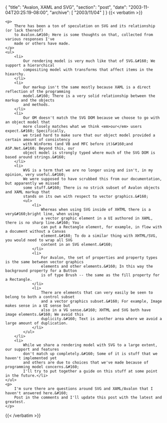 {
  "title": "Avalon, XAML and SVG",
  "section": "post",
  "date": "2003-11-04T20:25:19-08:00",
  "archive": [
    "2003/11/04"
  ]
}
{{< verbatim >}}

    <p>
        There has been a ton of speculation on SVG and its relationship (or lack thereof)
        to Avalon.&#160; Here is some thoughts on that, collected from various responses I've
        made or others have made. 
    </p>
    <ul>
        <li>
            Our rendering model is very much like that of SVG.&#160; We support a hierarchical
            compositing model with transforms that affect items in the hiearchy. 
        </li>
        <li>
            Our markup isn't the same mostly because XAML is a direct reflection of the programming
            model.&#160; There is a very solid relationship between the markup and the objects
            and methods. 
        </li>
        <li>
            Our OM doesn't match the SVG DOM because we choose to go with an object model that
            more closely matches what we think <em>our</em> users expect.&#160; Specifically,
            we tried hard to make sure that our object model provided a certain amount of consistency
            with WinForms (and VB and MFC before it)&#160;and ASP.Net.&#160; Beyond this, our
            object model is strongly typed where much of the SVG DOM is based around strings.&#160; 
        </li>
        <li>
            WVG is a term that we are no longer using and isn't, in my opinion, very useful.&#160;
            We were supposed to have scrubbed this from our documentation, but apparently we missed
            some stuff.&#160; There is no strick subset of Avalon objects and XAML markup that
            stands on its own with respect to vector graphics.&#160; 
            <ul>
                <li>
                    Whereas when using SVG inside of XHTML there is a very&#160;bright line, when using
                    a vector graphic element in a UI authored in XAML, there is no sharp line.&#160; You
                    can put a Rectangle element, for example, in flow with a document without a Canvas
                    element.&#160; To do a similar thing with XHTML/SVG, you would need to wrap all SVG
                    content in an SVG element.&#160; 
                </li>
                <li>
                    For Avalon, the set of properties and property types is the same between vector graphics
                    elements and other elements.&#160; In this way the background property for a Button
                    is of type Brush -- the same as the fill property for a Rectangle. 
                </li>
                <li>
                    There are elements that can very easily be seen to belong to both a control subset
                    and a vector graphics subset.&#160; For example, Image makes sense in a UI sense but
                    also in a VG sense.&#160; XHTML and SVG both have image elements.&#160; We avoid this
                    duplicity.&#160; Text is another area where we avoid a large amount of duplication. 
                </li>
            </ul>
        </li>
        <li>
            While we share a rendering model with SVG to a large extent, our support and features
            don't match up completely.&#160; Some of it is stuff that we haven't implemented yet
            and others are due to choices that we've made because of programming model concerns.&#160;
            I'll try to put together a guide on this stuff at some point in the future.</li>
    </ul>
    <p>
        I'm sure there are questions around SVG and XAML/Avalon that I haven't answered here.&#160;
        Post in the comments and I'll update this post with the latest and greatest.
    </p>

{{< /verbatim >}}
